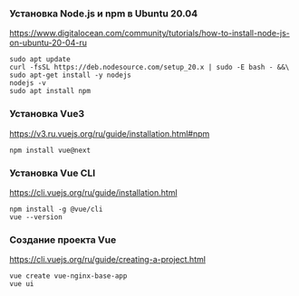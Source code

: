 ### Установка Node.js и npm в Ubuntu 20.04
https://www.digitalocean.com/community/tutorials/how-to-install-node-js-on-ubuntu-20-04-ru

    sudo apt update
    curl -fsSL https://deb.nodesource.com/setup_20.x | sudo -E bash - &&\
    sudo apt-get install -y nodejs
    nodejs -v
    sudo apt install npm

### Установка Vue3
https://v3.ru.vuejs.org/ru/guide/installation.html#npm

    npm install vue@next

### Установка Vue CLI
https://cli.vuejs.org/ru/guide/installation.html

    npm install -g @vue/cli
    vue --version

### Создание проекта Vue
https://cli.vuejs.org/ru/guide/creating-a-project.html

    vue create vue-nginx-base-app
    vue ui
